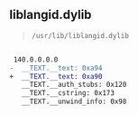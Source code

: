 ## liblangid.dylib

> `/usr/lib/liblangid.dylib`

```diff

 140.0.0.0.0
-  __TEXT.__text: 0xa94
+  __TEXT.__text: 0xa90
   __TEXT.__auth_stubs: 0x120
   __TEXT.__cstring: 0x173
   __TEXT.__unwind_info: 0x98

```
